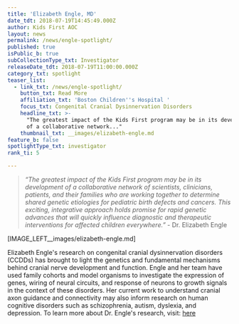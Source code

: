 ```yaml
---
title: 'Elizabeth Engle, MD'
date_tdt: 2018-07-19T14:45:49.000Z
author: Kids First AOC
layout: news
permalink: /news/engle-spotlight/
published: true
isPublic_b: true
subCollectionType_txt: Investigator
releaseDate_tdt: 2018-07-19T11:00:00.000Z
category_txt: spotlight
teaser_list:
  - link_txt: /news/engle-spotlight/
    button_txt: Read More
    affiliation_txt: 'Boston Children''s Hospital '
    focus_txt: Congenital Cranial Dysinnervation Disorders
    headline_txt: >-
      "The greatest impact of the Kids First program may be in its development
      of a collaborative network..."
    thumbnail_txt: __images/elizabeth-engle.md
feature_b: false
spotlightType_txt: investigator
rank_ti: 5

---
```






<blockquote>
    <p><em>“The greatest impact of the Kids First program may be in its development of a collaborative network of scientists, clinicians, patients, and their families who are working together to determine shared genetic etiologies for pediatric birth defects and cancers. This exciting, integrative approach holds promise for rapid genetic advances that will quickly influence diagnostic and therapeutic interventions for affected children everywhere.”</em> - Dr. Elizabeth Engle</p>
</blockquote>

[IMAGE_LEFT__images/elizabeth-engle.md]

Elizabeth Engle's research on congenital cranial dysinnervation disorders (CCDDs) has brought to light the genetics and fundamental mechanisms behind cranial nerve development and function. Engle and her team have used family cohorts and model organisms to investigate the expression of genes, wiring of neural circuits, and response of neurons to growth signals in the context of these disorders. Her current work to understand cranial axon guidance and connectivity may also inform research on human cognitive disorders such as schizophrenia, autism, dyslexia, and depression.  To learn more about Dr. Engle's research, visit: <a href="https://commonfund.nih.gov/kidsfirst/x01projects#Engle">here</a>

 


